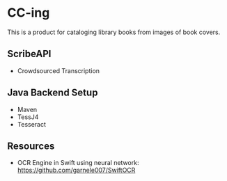 
# CC-ing
This is a product for cataloging library books from images of book covers.

## ScribeAPI
- Crowdsourced Transcription

## Java Backend Setup
- Maven 
- TessJ4
- Tesseract 

## Resources
- OCR Engine in Swift using neural network:
  https://github.com/garnele007/SwiftOCR
